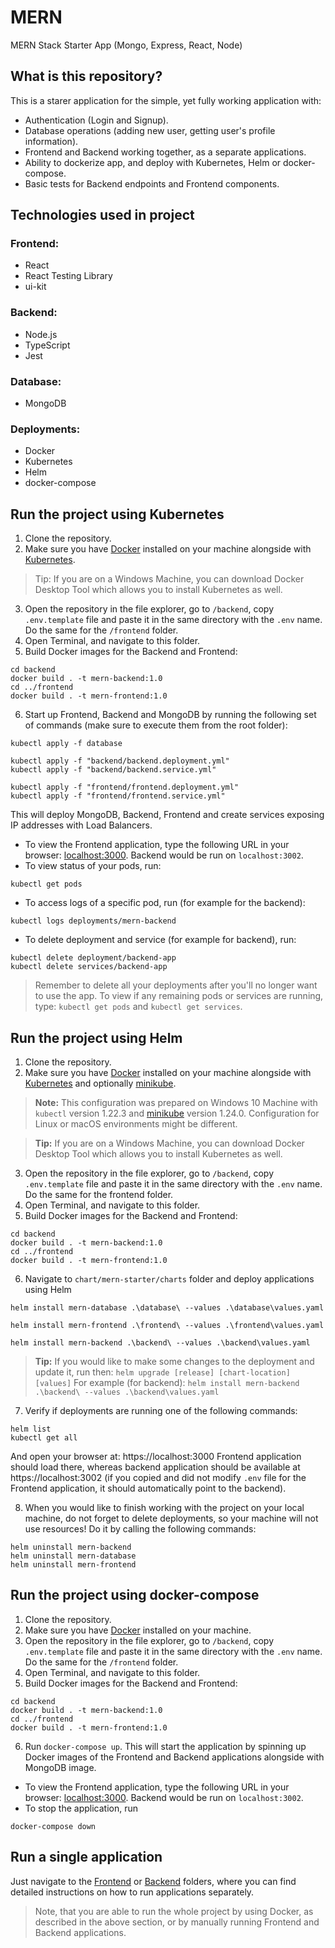 # MERN
MERN Stack Starter App (Mongo, Express, React, Node)

## What is this repository?
This is a starer application for the simple, yet fully working application with:
* Authentication (Login and Signup).
* Database operations (adding new user, getting user's profile information).
* Frontend and Backend working together, as a separate applications.
* Ability to dockerize app, and deploy with Kubernetes, Helm or docker-compose.
* Basic tests for Backend endpoints and Frontend components.

## Technologies used in project
### Frontend:
* React
* React Testing Library
* ui-kit

### Backend:
* Node.js
* TypeScript
* Jest

### Database:
* MongoDB

### Deployments:
* Docker
* Kubernetes
* Helm
* docker-compose

## Run the project using Kubernetes
1. Clone the repository.
2. Make sure you have [Docker](https://www.docker.com/) installed on your machine alongside with [Kubernetes](https://kubernetes.io/). 
> Tip: If you are on a Windows Machine, you can download Docker Desktop Tool which allows you to install Kubernetes as well.
3. Open the repository in the file explorer, go to `/backend`, copy `.env.template` file and paste it in the same directory with the `.env` name. Do the same for the `/frontend` folder.
4. Open Terminal, and navigate to this folder.
5. Build Docker images for the Backend and Frontend:
```
cd backend
docker build . -t mern-backend:1.0
cd ../frontend
docker build . -t mern-frontend:1.0
```
6. Start up Frontend, Backend and MongoDB by running the following set of commands (make sure to execute them from the root folder):
```
kubectl apply -f database

kubectl apply -f "backend/backend.deployment.yml"
kubectl apply -f "backend/backend.service.yml"

kubectl apply -f "frontend/frontend.deployment.yml"
kubectl apply -f "frontend/frontend.service.yml"
```

This will deploy MongoDB, Backend, Frontend and create services exposing IP addresses with Load Balancers.
* To view the Frontend application, type the following URL in your browser: [localhost:3000](http://localhost:3000). Backend would be run on `localhost:3002`.
* To view status of your pods, run: 
```
kubectl get pods
```
* To access logs of a specific pod, run (for example for the backend): 
```
kubectl logs deployments/mern-backend
```
* To delete deployment and service (for example for backend), run:
```
kubectl delete deployment/backend-app
kubectl delete services/backend-app
```
> Remember to delete all your deployments after you'll no longer want to use the app. To view if any remaining pods or services are running, type: `kubectl get pods` and `kubectl get services`.

## Run the project using Helm
1. Clone the repository.
2. Make sure you have [Docker](https://www.docker.com/) installed on your machine alongside with [Kubernetes](https://kubernetes.io/) and optionally [minikube](https://minikube.sigs.k8s.io/docs/). 
> **Note:** This configuration was prepared on Windows 10 Machine with `kubectl` version 1.22.3 and [minikube](https://minikube.sigs.k8s.io/docs/) version 1.24.0. Configuration for Linux or macOS environments might be different.

> **Tip:** If you are on a Windows Machine, you can download Docker Desktop Tool which allows you to install Kubernetes as well.
3. Open the repository in the file explorer, go to `/backend`, copy `.env.template` file and paste it in the same directory with the `.env` name. Do the same for the frontend folder.
4. Open Terminal, and navigate to this folder.
5. Build Docker images for the Backend and Frontend:
```
cd backend
docker build . -t mern-backend:1.0
cd ../frontend
docker build . -t mern-frontend:1.0
```

6. Navigate to `chart/mern-starter/charts` folder and deploy applications using Helm
```
helm install mern-database .\database\ --values .\database\values.yaml

helm install mern-frontend .\frontend\ --values .\frontend\values.yaml

helm install mern-backend .\backend\ --values .\backend\values.yaml
```

> **Tip:** If you would like to make some changes to the deployment and update it, run then:
`
helm upgrade [release] [chart-location] [values]
`
For example (for backend):
`
helm install mern-backend .\backend\ --values .\backend\values.yaml
`
7. Verify if deployments are running one of the following commands:
```
helm list
kubectl get all
```
And open your browser at: https://localhost:3000
Frontend application should load there, whereas backend application should be available at https://localhost:3002 (if you copied and did not modify `.env` file for the Frontend application, it should automatically point to the backend).

8. When you would like to finish working with the project on your local machine, do not forget to delete deployments, so your machine will not use resources! Do it by calling the following commands:
```
helm uninstall mern-backend
helm uninstall mern-database
helm uninstall mern-frontend
```


## Run the project using docker-compose
1. Clone the repository.
2. Make sure you have [Docker](https://www.docker.com/) installed on your machine.
3. Open the repository in the file explorer, go to `/backend`, copy `.env.template` file and paste it in the same directory with the `.env` name. Do the same for the `/frontend` folder.
4. Open Terminal, and navigate to this folder.
5. Build Docker images for the Backend and Frontend:
```
cd backend
docker build . -t mern-backend:1.0
cd ../frontend
docker build . -t mern-frontend:1.0
```
6. Run `docker-compose up`. This will start the application by spinning up Docker images of the Frontend and Backend applications alongside with MongoDB image.

* To view the Frontend application, type the following URL in your browser: [localhost:3000](http://localhost:3000). Backend would be run on `localhost:3002`.
* To stop the application, run 
```
docker-compose down
```

## Run a single application
Just navigate to the [Frontend](frontend/README.md) or [Backend](backend/README.md) folders, where you can find detailed instructions on how to run applications separately.

> Note, that you are able to run the whole project by using Docker, as described in the above section, or by manually running Frontend and Backend applications.